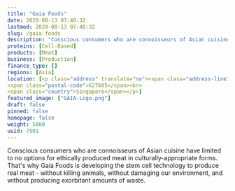 ```yaml
---
title: "Gaia Foods"
date: 2020-08-13 07:48:32
lastmod: 2020-08-13 07:48:32
slug: /gaia-foods
description: "Conscious consumers who are connoisseurs of Asian cuisine have limited to no options for ethically produced meat in culturally-appropriate forms. That's why Gaia Foods is developing the stem cell technology to produce real meat - without killing animals, without damaging our environment, and without producing exorbitant amounts of waste."
proteins: [Cell-Based]
products: [Meat]
business: [Production]
finance_type: []
regions: [Asia]
location: [<p class="address" translate="no"><span class="address-line1">Soon Lee Road</span><br>
<span class="postal-code">627605</span><br>
<span class="country">Singapore</span></p>]
featured_image: ["GAIA-Logo.png"]
draft: false
pinned: false
homepage: false
weight: 5000
uuid: 7501
---
```

<p>Conscious consumers who are connoisseurs of Asian cuisine have limited to no options for ethically produced meat in culturally-appropriate forms. That's why Gaia Foods is developing the stem cell technology to produce real meat - without killing animals, without damaging our environment, and without producing exorbitant amounts of waste.</p>
